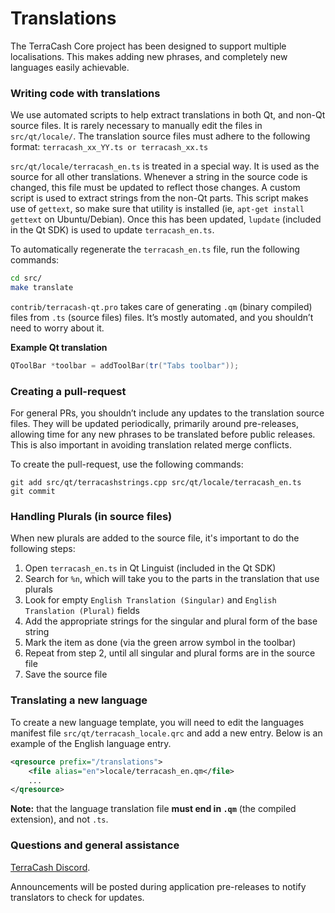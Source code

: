 Translations
============

The TerraCash Core project has been designed to support multiple localisations. This makes adding new phrases, and completely new languages easily achievable.

### Writing code with translations
We use automated scripts to help extract translations in both Qt, and non-Qt source files. It is rarely necessary to manually edit the files in `src/qt/locale/`. The translation source files must adhere to the following format:
`terracash_xx_YY.ts or terracash_xx.ts`

`src/qt/locale/terracash_en.ts` is treated in a special way. It is used as the source for all other translations. Whenever a string in the source code is changed, this file must be updated to reflect those changes. A custom script is used to extract strings from the non-Qt parts. This script makes use of `gettext`, so make sure that utility is installed (ie, `apt-get install gettext` on Ubuntu/Debian). Once this has been updated, `lupdate` (included in the Qt SDK) is used to update `terracash_en.ts`.

To automatically regenerate the `terracash_en.ts` file, run the following commands:
```sh
cd src/
make translate
```

`contrib/terracash-qt.pro` takes care of generating `.qm` (binary compiled) files from `.ts` (source files) files. It’s mostly automated, and you shouldn’t need to worry about it.

**Example Qt translation**
```cpp
QToolBar *toolbar = addToolBar(tr("Tabs toolbar"));
```

### Creating a pull-request
For general PRs, you shouldn’t include any updates to the translation source files. They will be updated periodically, primarily around pre-releases, allowing time for any new phrases to be translated before public releases. This is also important in avoiding translation related merge conflicts.

To create the pull-request, use the following commands:
```
git add src/qt/terracashstrings.cpp src/qt/locale/terracash_en.ts
git commit
```

### Handling Plurals (in source files)
When new plurals are added to the source file, it's important to do the following steps:

1. Open `terracash_en.ts` in Qt Linguist (included in the Qt SDK)
2. Search for `%n`, which will take you to the parts in the translation that use plurals
3. Look for empty `English Translation (Singular)` and `English Translation (Plural)` fields
4. Add the appropriate strings for the singular and plural form of the base string
5. Mark the item as done (via the green arrow symbol in the toolbar)
6. Repeat from step 2, until all singular and plural forms are in the source file
7. Save the source file

### Translating a new language
To create a new language template, you will need to edit the languages manifest file `src/qt/terracash_locale.qrc` and add a new entry. Below is an example of the English language entry.

```xml
<qresource prefix="/translations">
    <file alias="en">locale/terracash_en.qm</file>
    ...
</qresource>
```

**Note:** that the language translation file **must end in `.qm`** (the compiled extension), and not `.ts`.

### Questions and general assistance
[TerraCash Discord](https://discord.gg/9nzt37V).

Announcements will be posted during application pre-releases to notify translators to check for updates.
